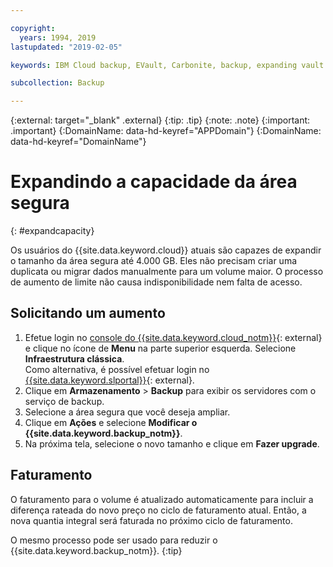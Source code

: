 ```yaml
---

copyright:
  years: 1994, 2019
lastupdated: "2019-02-05"

keywords: IBM Cloud backup, EVault, Carbonite, backup, expanding vault

subcollection: Backup

---
```

{:external: target="_blank" .external}
{:tip: .tip}
{:note: .note}
{:important: .important}
{:DomainName: data-hd-keyref="APPDomain"}
{:DomainName: data-hd-keyref="DomainName"}


# Expandindo a capacidade da área segura
{: #expandcapacity}

Os usuários do {{site.data.keyword.cloud}} atuais são capazes de expandir o
tamanho da área segura até 4.000 GB. Eles não precisam criar uma duplicata ou migrar dados manualmente para um volume maior. O processo de aumento de limite não causa indisponibilidade nem falta de acesso.

## Solicitando um aumento

1. Efetue login no [console do {{site.data.keyword.cloud_notm}}](https://{DomainName}){: external} e clique no ícone de **Menu** na parte superior esquerda. Selecione **Infraestrutura clássica**. <br/>
   Como alternativa, é possível efetuar login no [{{site.data.keyword.slportal}}](https://control.softlayer.com/){: external}.
2. Clique em **Armazenamento** > **Backup** para exibir os
servidores com o serviço de backup.
3. Selecione a área segura que você deseja ampliar.
4. Clique em **Ações** e selecione **Modificar o {{site.data.keyword.backup_notm}}**.
5. Na próxima tela, selecione o novo tamanho e clique em **Fazer upgrade**.

## Faturamento

O faturamento para o volume é atualizado automaticamente para incluir a diferença rateada do novo preço no ciclo de faturamento atual. Então, a nova quantia integral será faturada no próximo ciclo de faturamento.

O mesmo processo pode ser usado para reduzir o {{site.data.keyword.backup_notm}}.
{:tip}
